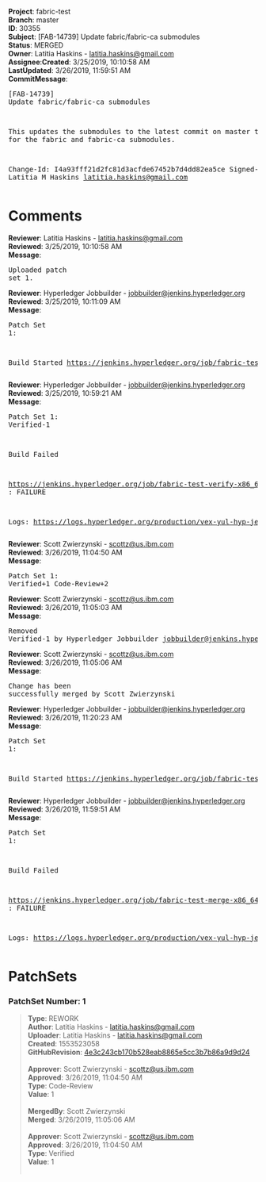 <strong>Project</strong>: fabric-test</br><strong>Branch</strong>: master<br><strong>ID</strong>: 30355<br><strong>Subject</strong>: [FAB-14739] Update fabric/fabric-ca submodules<br><strong>Status</strong>: MERGED<br><strong>Owner</strong>: Latitia Haskins - latitia.haskins@gmail.com<br><strong>Assignee</strong>:<strong>Created</strong>: 3/25/2019, 10:10:58 AM<br><strong>LastUpdated</strong>: 3/26/2019, 11:59:51 AM<br><strong>CommitMessage</strong>:<br><pre>[FAB-14739] Update fabric/fabric-ca submodules

This updates the submodules to the latest commit
on master to date for the fabric and fabric-ca
submodules.

Change-Id: I4a93fff21d2fc81d3acfde67452b7d4dd82ea5ce
Signed-off-by: Latitia M Haskins <latitia.haskins@gmail.com>
</pre><h1>Comments</h1><strong>Reviewer</strong>: Latitia Haskins - latitia.haskins@gmail.com<br><strong>Reviewed</strong>: 3/25/2019, 10:10:58 AM<br><strong>Message</strong>: <pre>Uploaded patch set 1.</pre><strong>Reviewer</strong>: Hyperledger Jobbuilder - jobbuilder@jenkins.hyperledger.org<br><strong>Reviewed</strong>: 3/25/2019, 10:11:09 AM<br><strong>Message</strong>: <pre>Patch Set 1:

Build Started https://jenkins.hyperledger.org/job/fabric-test-verify-x86_64/2680/</pre><strong>Reviewer</strong>: Hyperledger Jobbuilder - jobbuilder@jenkins.hyperledger.org<br><strong>Reviewed</strong>: 3/25/2019, 10:59:21 AM<br><strong>Message</strong>: <pre>Patch Set 1: Verified-1

Build Failed 

https://jenkins.hyperledger.org/job/fabric-test-verify-x86_64/2680/ : FAILURE

Logs: https://logs.hyperledger.org/production/vex-yul-hyp-jenkins-3/fabric-test-verify-x86_64/2680</pre><strong>Reviewer</strong>: Scott Zwierzynski - scottz@us.ibm.com<br><strong>Reviewed</strong>: 3/26/2019, 11:04:50 AM<br><strong>Message</strong>: <pre>Patch Set 1: Verified+1 Code-Review+2</pre><strong>Reviewer</strong>: Scott Zwierzynski - scottz@us.ibm.com<br><strong>Reviewed</strong>: 3/26/2019, 11:05:03 AM<br><strong>Message</strong>: <pre>Removed Verified-1 by Hyperledger Jobbuilder <jobbuilder@jenkins.hyperledger.org>
</pre><strong>Reviewer</strong>: Scott Zwierzynski - scottz@us.ibm.com<br><strong>Reviewed</strong>: 3/26/2019, 11:05:06 AM<br><strong>Message</strong>: <pre>Change has been successfully merged by Scott Zwierzynski</pre><strong>Reviewer</strong>: Hyperledger Jobbuilder - jobbuilder@jenkins.hyperledger.org<br><strong>Reviewed</strong>: 3/26/2019, 11:20:23 AM<br><strong>Message</strong>: <pre>Patch Set 1:

Build Started https://jenkins.hyperledger.org/job/fabric-test-merge-x86_64/610/</pre><strong>Reviewer</strong>: Hyperledger Jobbuilder - jobbuilder@jenkins.hyperledger.org<br><strong>Reviewed</strong>: 3/26/2019, 11:59:51 AM<br><strong>Message</strong>: <pre>Patch Set 1:

Build Failed 

https://jenkins.hyperledger.org/job/fabric-test-merge-x86_64/610/ : FAILURE

Logs: https://logs.hyperledger.org/production/vex-yul-hyp-jenkins-3/fabric-test-merge-x86_64/610</pre><h1>PatchSets</h1><h3>PatchSet Number: 1</h3><blockquote><strong>Type</strong>: REWORK<br><strong>Author</strong>: Latitia Haskins - latitia.haskins@gmail.com<br><strong>Uploader</strong>: Latitia Haskins - latitia.haskins@gmail.com<br><strong>Created</strong>: 1553523058<br><strong>GitHubRevision</strong>: [4e3c243cb170b528eab8865e5cc3b7b86a9d9d24](https://github.com/hyperledger/fabric-test/commit/4e3c243cb170b528eab8865e5cc3b7b86a9d9d24)<br><br><strong>Approver</strong>: Scott Zwierzynski - scottz@us.ibm.com<br><strong>Approved</strong>: 3/26/2019, 11:04:50 AM<br><strong>Type</strong>: Code-Review<br><strong>Value</strong>: 1<br><br><strong>MergedBy</strong>: Scott Zwierzynski<br><strong>Merged</strong>: 3/26/2019, 11:05:06 AM<br><br><strong>Approver</strong>: Scott Zwierzynski - scottz@us.ibm.com<br><strong>Approved</strong>: 3/26/2019, 11:04:50 AM<br><strong>Type</strong>: Verified<br><strong>Value</strong>: 1<br><br></blockquote>